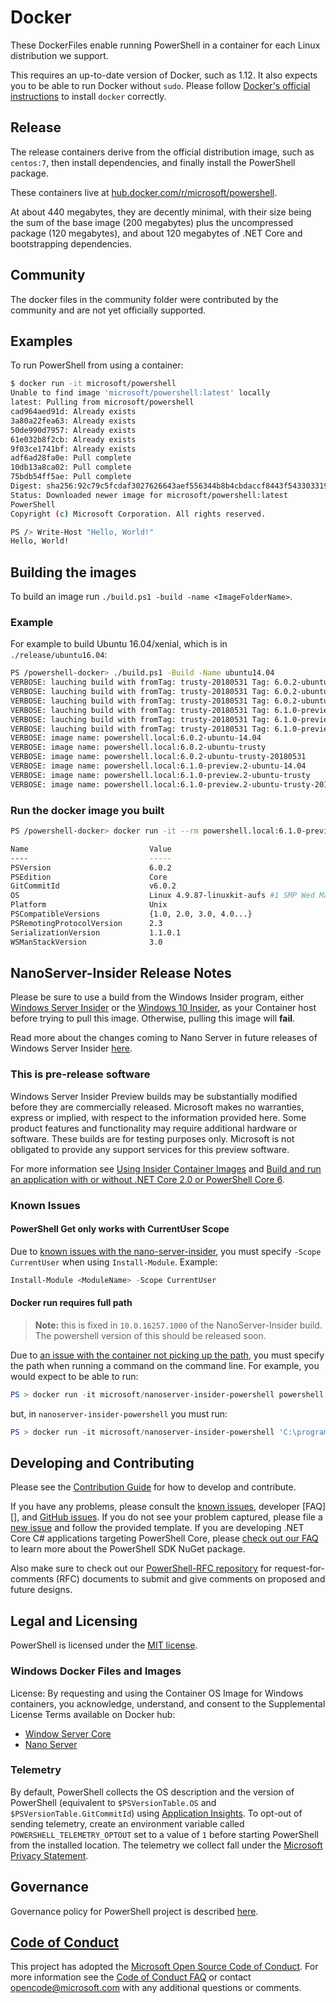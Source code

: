 # Docker

These DockerFiles enable running PowerShell in a container for each Linux distribution we support.

This requires an up-to-date version of Docker, such as 1.12.
It also expects you to be able to run Docker without `sudo`.
Please follow [Docker's official instructions][install] to install `docker` correctly.

[install]: https://docs.docker.com/engine/installation/

## Release

The release containers derive from the official distribution image,
such as `centos:7`, then install dependencies,
and finally install the PowerShell package.

These containers live at [hub.docker.com/r/microsoft/powershell][docker-release].

At about 440 megabytes, they are decently minimal,
with their size being the sum of the base image (200 megabytes)
plus the uncompressed package (120 megabytes),
and about 120 megabytes of .NET Core and bootstrapping dependencies.

[docker-release]: https://hub.docker.com/r/microsoft/powershell/

## Community

The docker files in the community folder were contributed by the community and are not yet officially supported.

## Examples

To run PowerShell from using a container:

```sh
$ docker run -it microsoft/powershell
Unable to find image 'microsoft/powershell:latest' locally
latest: Pulling from microsoft/powershell
cad964aed91d: Already exists
3a80a22fea63: Already exists
50de990d7957: Already exists
61e032b8f2cb: Already exists
9f03ce1741bf: Already exists
adf6ad28fa0e: Pull complete
10db13a8ca02: Pull complete
75bdb54ff5ae: Pull complete
Digest: sha256:92c79c5fcdaf3027626643aef556344b8b4cbdaccf8443f543303319949c7f3a
Status: Downloaded newer image for microsoft/powershell:latest
PowerShell
Copyright (c) Microsoft Corporation. All rights reserved.

PS /> Write-Host "Hello, World!"
Hello, World!
```

## Building the images

To build an image run `./build.ps1 -build -name <ImageFolderName>`.

### Example

For example to build Ubuntu 16.04/xenial, which is in `./release/ubuntu16.04`:

```sh
PS /powershell-docker> ./build.ps1 -Build -Name ubuntu14.04
VERBOSE: lauching build with fromTag: trusty-20180531 Tag: 6.0.2-ubuntu-14.04 PSversion: 6.0.2
VERBOSE: lauching build with fromTag: trusty-20180531 Tag: 6.0.2-ubuntu-trusty PSversion: 6.0.2
VERBOSE: lauching build with fromTag: trusty-20180531 Tag: 6.0.2-ubuntu-trusty-20180531 PSversion: 6.0.2
VERBOSE: lauching build with fromTag: trusty-20180531 Tag: 6.1.0-preview.2-ubuntu-14.04 PSversion: 6.1.0~preview.2
VERBOSE: lauching build with fromTag: trusty-20180531 Tag: 6.1.0-preview.2-ubuntu-trusty PSversion: 6.1.0~preview.2
VERBOSE: lauching build with fromTag: trusty-20180531 Tag: 6.1.0-preview.2-ubuntu-trusty-20180531 PSversion: 6.1.0~preview.2
VERBOSE: image name: powershell.local:6.0.2-ubuntu-14.04
VERBOSE: image name: powershell.local:6.0.2-ubuntu-trusty
VERBOSE: image name: powershell.local:6.0.2-ubuntu-trusty-20180531
VERBOSE: image name: powershell.local:6.1.0-preview.2-ubuntu-14.04
VERBOSE: image name: powershell.local:6.1.0-preview.2-ubuntu-trusty
VERBOSE: image name: powershell.local:6.1.0-preview.2-ubuntu-trusty-20180531
```

### Run the docker image you built

```sh
PS /powershell-docker> docker run -it --rm powershell.local:6.1.0-preview.2-ubuntu-14.04 pwsh -c '$psversiontable'

Name                           Value
----                           -----
PSVersion                      6.0.2
PSEdition                      Core
GitCommitId                    v6.0.2
OS                             Linux 4.9.87-linuxkit-aufs #1 SMP Wed Mar 14 15:12:16 UTC 2018
Platform                       Unix
PSCompatibleVersions           {1.0, 2.0, 3.0, 4.0...}
PSRemotingProtocolVersion      2.3
SerializationVersion           1.1.0.1
WSManStackVersion              3.0
```

## NanoServer-Insider Release Notes

Please be sure to use a build from the Windows Insider program, either [Windows Server Insider](https://www.microsoft.com/en-us/software-download/windowsinsiderpreviewserver) or the [Windows 10 Insider](https://insider.windows.com/GettingStarted),
as your Container host before trying to pull this image. Otherwise, pulling this image will **fail**.

Read more about the changes coming to Nano Server in future releases of Windows Server Insider [here](https://docs.microsoft.com/en-us/windows-server/get-started/nano-in-semi-annual-channel).

### This is pre-release software

Windows Server Insider Preview builds may be substantially modified before they are commercially released. Microsoft makes no warranties, express or implied, with respect to the information provided here.
Some product features and functionality may require additional hardware or software. These builds are for testing purposes only. Microsoft is not obligated to provide any support services for this preview software.

For more information see [Using Insider Container Images](https://github.com/Microsoft/Virtualization-Documentation/blob/live/virtualization/windowscontainers/quick-start/Using-Insider-Container-Images.md)
and [Build and run an application with or without .NET Core 2.0 or PowerShell Core 6](https://github.com/Microsoft/Virtualization-Documentation/blob/live/virtualization/windowscontainers/quick-start/Nano-RS3-.NET-Core-and-PS.md).

### Known Issues

#### PowerShell Get only works with CurrentUser Scope

Due to [known issues with the nano-server-insider](https://github.com/Microsoft/Virtualization-Documentation/blob/live/virtualization/windowscontainers/quick-start/Insider-Known-Issues.md#build-16237),
you must specify `-Scope CurrentUser` when using `Install-Module`.  Example:

```PowerShell
Install-Module <ModuleName> -Scope CurrentUser
```

#### Docker run requires full path

> **Note:** this is fixed in `10.0.16257.1000` of the NanoServer-Insider build.  The powershell version of this should be released soon.

Due to [an issue with the container not picking up the path](https://github.com/Microsoft/Virtualization-Documentation/blob/live/virtualization/windowscontainers/quick-start/Insider-Known-Issues.md#build-16237), you must specify the path
when running a command on the command line.  For example, you would expect to be able to run:

```PowerShell
PS > docker run -it microsoft/nanoserver-insider-powershell powershell -c '$psversiontable'
```

but, in `nanoserver-insider-powershell` you must run:

```PowerShell
PS > docker run -it microsoft/nanoserver-insider-powershell 'C:\program files\powershell\powershell' -c '$psversiontable'
```

## Developing and Contributing

Please see the [Contribution Guide][] for how to develop and contribute.

If you have any problems, please consult the [known issues][], developer [FAQ][], and [GitHub issues][].
If you do not see your problem captured, please file a [new issue][] and follow the provided template.
If you are developing .NET Core C# applications targeting PowerShell Core, please [check out our FAQ][] to learn more about the PowerShell SDK NuGet package.

Also make sure to check out our [PowerShell-RFC repository](https://github.com/powershell/powershell-rfc) for request-for-comments (RFC) documents to submit and give comments on proposed and future designs.

[check out our FAQ]: https://github.com/PowerShell/PowerShell/tree/master/docs/FAQ.md#where-do-i-get-the-powershell-core-sdk-package
[Contribution Guide]: https://github.com/PowerShell/PowerShell/tree/master/.github/CONTRIBUTING.md
[known issues]: https://github.com/PowerShell/PowerShell/tree/master/docs/KNOWNISSUES.md
[GitHub issues]: https://github.com/PowerShell/PowerShell/issues
[new issue]:https://github.com/PowerShell/PowerShell/issues/new

## Legal and Licensing

PowerShell is licensed under the [MIT license][].

[MIT license]: https://github.com/PowerShell/PowerShell/tree/master/LICENSE.txt

### Windows Docker Files and Images

License: By requesting and using the Container OS Image for Windows containers, you acknowledge, understand, and consent to the Supplemental License Terms available on Docker hub:

- [Window Server Core](https://hub.docker.com/r/microsoft/windowsservercore/)
- [Nano Server](https://hub.docker.com/r/microsoft/nanoserver/)

### Telemetry

By default, PowerShell collects the OS description and the version of PowerShell (equivalent to `$PSVersionTable.OS` and `$PSVersionTable.GitCommitId`) using [Application Insights](https://azure.microsoft.com/en-us/services/application-insights/).
To opt-out of sending telemetry, create an environment variable called `POWERSHELL_TELEMETRY_OPTOUT` set to a value of `1` before starting PowerShell from the installed location.
The telemetry we collect fall under the [Microsoft Privacy Statement](https://privacy.microsoft.com/en-us/privacystatement/).

## Governance

Governance policy for PowerShell project is described [here][].

[here]: https://github.com/PowerShell/PowerShell/blob/master/docs/community/governance.md

## [Code of Conduct][conduct-md]

This project has adopted the [Microsoft Open Source Code of Conduct][conduct-code].
For more information see the [Code of Conduct FAQ][conduct-FAQ] or contact [opencode@microsoft.com][conduct-email] with any additional questions or comments.

[conduct-code]: http://opensource.microsoft.com/codeofconduct/
[conduct-FAQ]: http://opensource.microsoft.com/codeofconduct/faq/
[conduct-email]: mailto:opencode@microsoft.com
[conduct-md]: https://github.com/PowerShell/PowerShell/tree/master/./CODE_OF_CONDUCT.md
